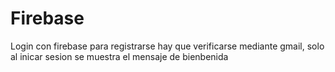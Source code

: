 # Firebase
Login con firebase
para registrarse hay que verificarse mediante gmail, solo al inicar sesion se muestra el mensaje de bienbenida
